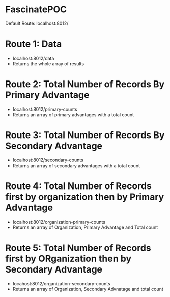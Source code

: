 # FascinatePOC
Default Route: localhost:8012/

# Route 1: Data
  * localhost:8012/data
  * Returns the whole array of results

# Route 2: Total Number of Records By Primary Advantage
  * localhost:8012/primary-counts
  * Returns an array of primary advantages with a total count

# Route 3: Total Number of Records By Secondary Advantage
  * localhost:8012/secondary-counts
  * Returns an array of secondary advantages with a total count

# Route 4: Total Number of Records first by organization then by Primary Advantage
  * localhost:8012/organization-primary-counts
  * Returns an array of Organization, Primary Advantage and Total count

# Route 5: Total Number of Records first by ORganization then by Secondary Advantage
  * locahost:8012/organization-secondary-counts
  * Returns an array of Organization, Secondary Advnatage and total count
